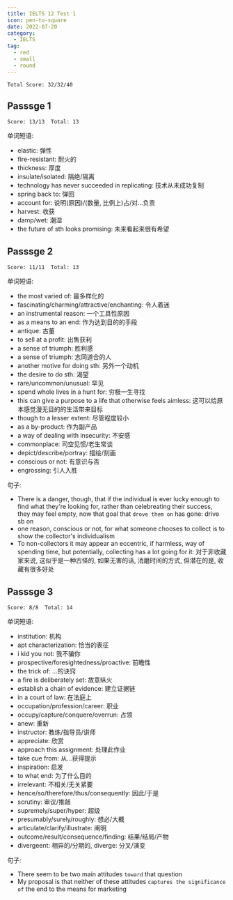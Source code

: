```yaml
---
title: IELTS 12 Test 1
icon: pen-to-square
date: 2022-07-20
category:
  - IELTS
tag:
  - red
  - small
  - round
---
```


`Total Score: 32/32/40`

## Passsge 1

`Score: 13/13  Total: 13`

单词短语:

- elastic: 弹性
- fire-resistant: 耐火的
- thickness: 厚度
- insulate/isolated: 隔绝/隔离
- technology has never succeeded in replicating: 技术从未成功复制
- spring back to: 弹回
- account for: 说明(原因)/(数量, 比例上)占/对...负责
- harvest: 收获
- damp/wet: 潮湿
- the future of sth looks promising: 未来看起来很有希望

## Passsge 2

`Score: 11/11  Total: 13`

单词短语:

- the most varied of: 最多样化的
- fascinating/charming/attractive/enchanting: 令人着迷
- an instrumental reason: 一个工具性原因
- as a means to an end: 作为达到目的的手段
- antique: 古董
- to sell at a profit: 出售获利
- a sense of triumph: 胜利感
- a sense of triumph: 志同道合的人
- another motive for doing sth: 另外一个动机
- the desire to do sth: 渴望
- rare/uncommon/unusual: 罕见
- spend whole lives in a hunt for: 穷极一生寻找
- this can give a purpose to a life that otherwise feels aimless: 这可以给原本感觉漫无目的的生活带来目标
- though to a lesser extent: 尽管程度较小
- as a by-product: 作为副产品
- a way of dealing with insecurity: 不安感
- commonplace: 司空见惯/老生常谈
- depict/describe/portray: 描绘/刻画
- conscious or not: 有意识与否
- engrossing: 引人入胜

句子:

- There is a danger, though, that if the individual is ever lucky enough to find what they're looking for, rather than celebreating their success, they may feel empty, now that goal that `drove them on` has gone: drive sb on
- one reason, conscious or not, for what someone chooses to collect is to show the collector's individualism
- To non-collectors it may appear an eccentric, if harmless, way of spending time, but potentially, collecting has a lot going for it: 对于非收藏家来说, 这似乎是一种古怪的, 如果无害的话, 消磨时间的方式, 但潜在的是, 收藏有很多好处

## Passsge 3

`Score: 8/8  Total: 14`

单词短语:

- institution: 机构
- apt characterization: 恰当的表征
- i kid you not: 我不骗你
- prospective/foresightedness/proactive: 前瞻性
- the trick of: ...的诀窍
- a fire is deliberately set: 故意纵火
- establish a chain of evidence: 建立证据链
- in a court of law: 在法庭上
- occupation/profession/career: 职业
- occupy/capture/conquere/overrun: 占领
- anew: 重新
- instructor: 教练/指导员/讲师
- appreciate: 欣赏
- approach this assignment: 处理此作业
- take cue from: 从...获得提示
- inspiration: 启发
- to what end: 为了什么目的
- irrelevant: 不相关/无关紧要
- hence/so/therefore/thus/consequently: 因此/于是
- scrutiny: 审议/推敲
- supremely/super/hyper: 超级
- presumably/surely/roughly: 想必/大概
- articulate/clarify/illustrate: 阐明
- outcome/result/consequence/finding: 结果/结局/产物
- divergeent: 相异的/分期的, diverge: 分叉/演变

句子:

- There seem to be two main attitudes `toward` that question
- My proposal is that neither of these attitudes `captures the significance of` the end to the means for marketing
